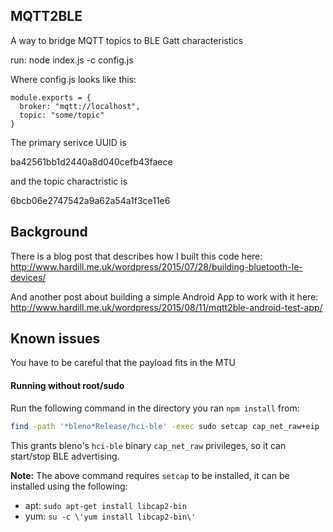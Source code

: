 MQTT2BLE
----------

A way to bridge MQTT topics to BLE Gatt characteristics 

run:
    node index.js -c config.js

Where config.js looks like this:

    module.exports = {
      broker: "mqtt://localhost",
      topic: "some/topic"
    } 


The primary serivce UUID is

   ba42561bb1d2440a8d040cefb43faece

and the topic charactristic is

   6bcb06e2747542a9a62a54a1f3ce11e6

Background
-----------

There is a blog post that describes how I built this code here:
http://www.hardill.me.uk/wordpress/2015/07/28/building-bluetooth-le-devices/

And another post about building a simple Android App to work with it here:
http://www.hardill.me.uk/wordpress/2015/08/11/mqtt2ble-android-test-app/


Known issues
-------------

You have to be careful that the payload fits in the MTU

#### Running without root/sudo

Run the following command in the directory you ran ```npm install``` from:

```sh
find -path '*bleno*Release/hci-ble' -exec sudo setcap cap_net_raw+eip '{}' \;
```

This grants bleno's ```hci-ble``` binary ```cap_net_raw``` privileges, so it can start/stop BLE advertising.

__Note:__ The above command requires ```setcap``` to be installed, it can be installed using the following:

 * apt: ```sudo apt-get install libcap2-bin```
 * yum: ```su -c \'yum install libcap2-bin\'```
